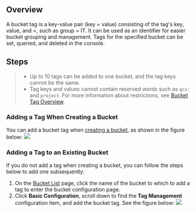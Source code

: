 ﻿## Overview

A bucket tag is a key-value pair (key = value) consisting of the tag's key, value, and =, such as group = IT. It can be used as an identifier for easier bucket grouping and management. Tags for the specified bucket can be set, queried, and deleted in the console.


## Steps


>- Up to 10 tags can be added to one bucket, and the tag keys cannot be the same.
>- Tag keys and values cannot contain reserved words such as `qcs:` and `project`. For more information about restrictions, see [Bucket Tag Overview](
https://intl.cloud.tencent.com/document/product/436/18883).

### Adding a Tag When Creating a Bucket

You can add a bucket tag when [creating a bucket](https://intl.cloud.tencent.com/document/product/436/13309), as shown in the figure below:
![](https://main.qcloudimg.com/raw/54e8243d1ca6ca919c48d3088b452a7c.png)

### Adding a Tag to an Existing Bucket

If you do not add a tag when creating a bucket, you can follow the steps below to add one subsequently.
1. On the [Bucket List](https://console.cloud.tencent.com/cos5/bucket) page, click the name of the bucket to which to add a tag to enter the bucket configuration page.
2. Click **Basic Configuration**, scroll down to find the **Tag Management** configuration item, and add the bucket tag. See the figure below:
![](https://main.qcloudimg.com/raw/5940ce69cbadf6e26f1de32b6d8c8b4a.png)